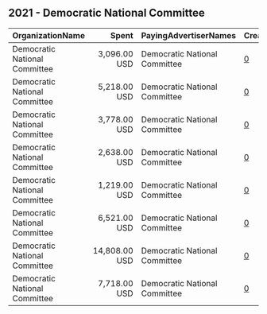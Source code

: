 ## 2021 - Democratic National Committee 
|OrganizationName|Spent|PayingAdvertiserNames|CreativeUrls|Impressions|Genders|AgeBrackets|CountryCodes|BillingAddresses|CandidateBallotInformation|
|:---|---:|:---|:---|---:|:---|:---|:---|:---|:---|
|Democratic National Committee|3,096.00 USD|Democratic National Committee|[0](https://www.snap.com/political-ads/asset/865cd93ce7f54364d64f6c2ef579d7d7e6540d0c23737c494bc92d534f24fb65?mediaType=mp4)|552,757|FEMALE|18-35|united states|"131 16th Street NE,Washington,20003,US"|Terry for Virginia|
|Democratic National Committee|5,218.00 USD|Democratic National Committee|[0](https://www.snap.com/political-ads/asset/865cd93ce7f54364d64f6c2ef579d7d7e6540d0c23737c494bc92d534f24fb65?mediaType=mp4)|740,857||18-35|united states|"131 16th Street NE,Washington,20003,US"|Terry for Virginia|
|Democratic National Committee|3,778.00 USD|Democratic National Committee|[0](https://www.snap.com/political-ads/asset/16d867a76efab1226c3c76b5d046fd0cc0f6723c6eedd477128cd369902c9b45?mediaType=mp4)|589,679|FEMALE|18-35|united states|"131 16th Street NE,Washington,20003,US"|Terry for Virginia|
|Democratic National Committee|2,638.00 USD|Democratic National Committee|[0](https://www.snap.com/political-ads/asset/9ff33f9231a0939f19f377995a05b368437286546fd1ed03099b2972bc794929?mediaType=mp4)|419,677||18-35|united states|"131 16th Street NE,Washington,20003,US"|Terry for Virginia|
|Democratic National Committee|1,219.00 USD|Democratic National Committee|[0](https://www.snap.com/political-ads/asset/29b317dae3bd55a736cf1067f07a44a64c5a8cad6a382ea0cfba4a8044dd8258?mediaType=mp4)|224,306||18-35|united states|"131 16th Street NE,Washington,20003,US"|Terry for Virginia|
|Democratic National Committee|6,521.00 USD|Democratic National Committee|[0](https://www.snap.com/political-ads/asset/29b317dae3bd55a736cf1067f07a44a64c5a8cad6a382ea0cfba4a8044dd8258?mediaType=mp4)|1,000,852|FEMALE|18-35|united states|"131 16th Street NE,Washington,20003,US"|Terry for Virginia|
|Democratic National Committee|14,808.00 USD|Democratic National Committee|[0](https://www.snap.com/political-ads/asset/16d867a76efab1226c3c76b5d046fd0cc0f6723c6eedd477128cd369902c9b45?mediaType=mp4)|2,287,956||18-35|united states|"131 16th Street NE,Washington,20003,US"|Terry for Virginia|
|Democratic National Committee|7,718.00 USD|Democratic National Committee|[0](https://www.snap.com/political-ads/asset/9ff33f9231a0939f19f377995a05b368437286546fd1ed03099b2972bc794929?mediaType=mp4)|1,267,582|FEMALE|18-35|united states|"131 16th Street NE,Washington,20003,US"|Terry for Virginia|
